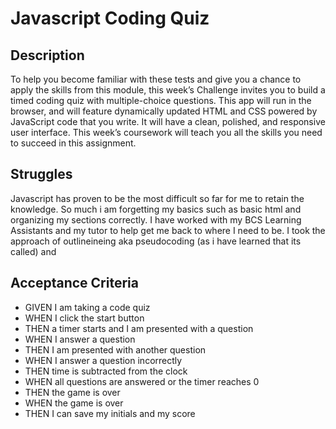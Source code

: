 # Javascript Coding Quiz

## Description
To help you become familiar with these tests and give you a chance to apply the skills from this module, this week’s Challenge invites you to build a timed coding quiz with multiple-choice questions. This app will run in the browser, and will feature dynamically updated HTML and CSS powered by JavaScript code that you write. It will have a clean, polished, and responsive user interface. This week’s coursework will teach you all the skills you need to succeed in this assignment.
## Struggles
Javascript has proven to be the most difficult so far for me to retain the knowledge. So much i am forgetting my basics such as basic html and organizing my sections correctly.
I have worked with my BCS Learning Assistants and my tutor to help get me back to where I need to be. 
I took the approach of outlineineing aka pseudocoding (as i have learned that its called) and 
## Acceptance Criteria
* GIVEN I am taking a code quiz
* WHEN I click the start button
* THEN a timer starts and I am presented with a question
* WHEN I answer a question
* THEN I am presented with another question
* WHEN I answer a question incorrectly
* THEN time is subtracted from the clock
* WHEN all questions are answered or the timer reaches 0
* THEN the game is over
* WHEN the game is over
* THEN I can save my initials and my score